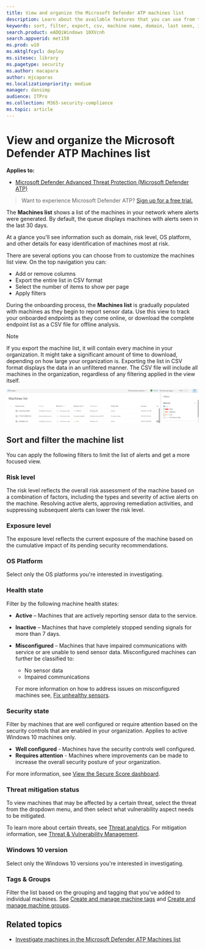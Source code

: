 ```yaml
---
title: View and organize the Microsoft Defender ATP machines list
description: Learn about the available features that you can use from the Machines list such as sorting, filtering, and exporting the list to enhance investigations.
keywords: sort, filter, export, csv, machine name, domain, last seen, internal IP, health state, active alerts, active malware detections, threat category, review alerts, network, connection, malware, type, password stealer, ransomware, exploit, threat, general malware, unwanted software
search.product: eADQiWindows 10XVcnh
search.appverid: met150
ms.prod: w10
ms.mktglfcycl: deploy
ms.sitesec: library
ms.pagetype: security
ms.author: macapara
author: mjcaparas
ms.localizationpriority: medium
manager: dansimp
audience: ITPro
ms.collection: M365-security-compliance 
ms.topic: article
---
```


# View and organize the Microsoft Defender ATP Machines list

**Applies to:**

- [Microsoft Defender Advanced Threat Protection (Microsoft Defender ATP)](https://go.microsoft.com/fwlink/p/?linkid=2069559)

>Want to experience Microsoft Defender ATP? [Sign up for a free trial.](https://www.microsoft.com/microsoft-365/windows/microsoft-defender-atp?ocid=docs-wdatp-machinesview-abovefoldlink)

The **Machines list** shows a list of the machines in your network where alerts were generated. By default, the queue displays machines with alerts seen in the last 30 days.  

At a glance you'll see information such as domain, risk level, OS platform, and other details for easy identification of machines most at risk.

There are several options you can choose from to customize the machines list view. On the top navigation you can:

- Add or remove columns
- Export the entire list in CSV format
- Select the number of items to show per page
- Apply filters

During the onboarding process, the **Machines list** is gradually populated with machines as they begin to report sensor data. Use this view to track your onboarded endpoints as they come online, or download the complete endpoint list as a CSV file for offline analysis.

>[!NOTE]
> If you export the machine list, it will contain every machine in your organization. It might take a significant amount of time to download, depending on how large your organization is. Exporting the list in CSV format displays the data in an unfiltered manner. The CSV file will include all machines in the organization, regardless of any filtering applied in the view itself.

![Image of machines list with list of machines](images/machine-list.png)

## Sort and filter the machine list

You can apply the following filters to limit the list of alerts and get a more focused view.

### Risk level

The risk level reflects the overall risk assessment of the machine based on a combination of factors, including the types and severity of active alerts on the machine. Resolving active alerts, approving remediation activities, and suppressing subsequent alerts can lower the risk level.

### Exposure level

The exposure level reflects the current exposure of the machine based on the cumulative impact of its pending security recommendations.

### OS Platform

Select only the OS platforms you're interested in investigating.

### Health state

Filter by the following machine health states:

- **Active** – Machines that are actively reporting sensor data to the service.
- **Inactive** – Machines that have completely stopped sending signals for more than 7 days.
- **Misconfigured** – Machines that have impaired communications with service or are unable to send sensor data. Misconfigured machines can further be classified to:
  - No sensor data
  - Impaired communications

  For more information on how to address issues on misconfigured machines see, [Fix unhealthy sensors](fix-unhealthy-sensors.md).

### Security state

Filter by machines that are well configured or require attention based on the security controls that are enabled in your organization. Applies to active Windows 10 machines only.

- **Well configured** - Machines have the security controls well configured.
- **Requires attention** - Machines where improvements can be made to increase the overall security posture of your organization.

For more information, see [View the Secure Score dashboard](secure-score-dashboard.md).

### Threat mitigation status

To view machines that may be affected by a certain threat, select the threat from the dropdown menu, and then select what vulnerability aspect needs to be mitigated.

To learn more about certain threats, see [Threat analytics](threat-analytics.md). For mitigation information, see [Threat & Vulnerability Management](next-gen-threat-and-vuln-mgt.md).

### Windows 10 version

Select only the Windows 10 versions you're interested in investigating.

### Tags & Groups

Filter the list based on the grouping and tagging that you've added to individual machines. See [Create and manage machine tags](machine-tags.md) and [Create and manage machine groups](machine-groups.md).

## Related topics

- [Investigate machines in the Microsoft Defender ATP Machines list](investigate-machines.md)
